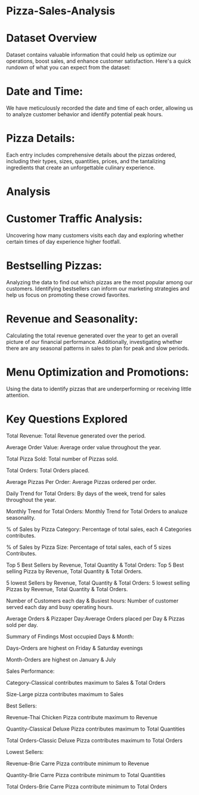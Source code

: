 # Pizza-Sales-Analysis
# Dataset Overview
  Dataset contains valuable information that could help us optimize our operations, boost sales, and enhance customer satisfaction. Here's a quick rundown of what you can expect from the dataset:

# Date and Time: 
  We have meticulously recorded the date and time of each order, allowing us to analyze customer behavior and identify potential peak hours.

# Pizza Details:
  Each entry includes comprehensive details about the pizzas ordered, including their types, sizes, quantities, prices, and the tantalizing ingredients that create an unforgettable culinary experience.

# Analysis
# Customer Traffic Analysis: 
Uncovering how many customers visits each day and exploring whether certain times of day experience higher footfall.

# Bestselling Pizzas: 
Analyzing the data to find out which pizzas are the most popular among our customers. Identifying bestsellers can inform our marketing strategies and help us focus on promoting these crowd favorites.

# Revenue and Seasonality: 
Calculating the total revenue generated over the year to get an overall picture of our financial performance. Additionally, investigating whether there are any seasonal patterns in sales to plan for peak and slow periods.

# Menu Optimization and Promotions:
Using the data to identify pizzas that are underperforming or receiving little attention.

# Key Questions Explored
Total Revenue: Total Revenue generated over the period.

Average Order Value: Average order value throughout the year.

Total Pizza Sold: Total number of Pizzas sold.

Total Orders: Total Orders placed.

Average Pizzas Per Order: Average Pizzas ordered per order.

Daily Trend for Total Orders: By days of the week, trend for sales throughout the year.

Monthly Trend for Total Orders: Monthly Trend for Total Orders to analuze seasonality.

% of Sales by Pizza Category: Percentage of total sales, each 4 Categories contributes.

% of Sales by Pizza Size: Percentage of total sales, each of 5 sizes Contributes.

Top 5 Best Sellers by Revenue, Total Quantity & Total Orders: Top 5 Best selling Pizza by Revenue, Total Quantity & Total Orders.

5 lowest Sellers by Revenue, Total Quantity & Total Orders: 5 lowest selling Pizzas by Revenue, Total Quantity & Total Orders.

Number of Customers each day & Busiest hours: Number of customer served each day and busy operating hours.

Average Orders & Pizzaper Day:Average Orders placed per Day & Pizzas sold per day.

Summary of Findings
Most occupied Days & Month:

Days-Orders are highest on Friday & Saturday evenings

Month-Orders are highest on January & July

Sales Performance:

Category-Classical contributes maximum to Sales & Total Orders

Size-Large pizza contributes maximum to Sales

Best Sellers:

Revenue-Thai Chicken Pizza contribute maximum to Revenue

Quantity-Classical Deluxe Pizza contributes maximum to Total Quantities

Total Orders-Classic Deluxe Pizza contributes maximum to Total Orders

Lowest Sellers:

Revenue-Brie Carre Pizza contribute minimum to Revenue

Quantity-Brie Carre Pizza contribute minimum to Total Quantities

Total Orders-Brie Carre Pizza contribute minimum to Total Orders


